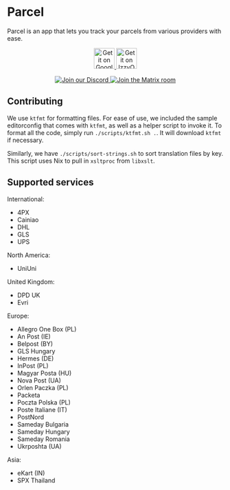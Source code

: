 # Parcel

Parcel is an app that lets you track your parcels from various providers with ease.

<p align="center">
<a href="https://play.google.com/store/apps/details?id=dev.itsvic.parceltracker">
<img src="./.github/play-badge.png" alt="Get it on Google Play" height="48dp">
</a>
<a href="https://apt.izzysoft.de/fdroid/index/apk/dev.itsvic.parceltracker">
<img src="https://gitlab.com/IzzyOnDroid/repo/-/raw/master/assets/IzzyOnDroidButtonGreyBorder_nofont.png" alt="Get it on IzzyOnDroid" height="48dp">
</a>
</p>

<p align="center">
<a href="https://discord.gg/QdvpveRTsT">
<img src="https://img.shields.io/discord/1349842428366159973?style=for-the-badge&logo=discord&logoColor=white&color=%235865F2" alt="Join our Discord">
</a>
<a href="https://matrix.to/#/#parcel-community:matrix.org">
<img src="https://img.shields.io/matrix/parcel-community%3Amatrix.org?style=for-the-badge&logo=matrix&color=white" alt="Join the Matrix room">
</a>
</p>

## Contributing

We use `ktfmt` for formatting files. For ease of use, we included the sample editorconfig that comes with `ktfmt`, as well as a helper script to invoke it.
To format all the code, simply run `./scripts/ktfmt.sh .`. It will download `ktfmt` if necessary.

Similarly, we have `./scripts/sort-strings.sh` to sort translation files by key. This script uses Nix to pull in `xsltproc` from `libxslt`.

## Supported services

International:
- 4PX
- Cainiao
- DHL
- GLS
- UPS

North America:
- UniUni

United Kingdom:
- DPD UK
- Evri

Europe:
- Allegro One Box (PL)
- An Post (IE)
- Belpost (BY)
- GLS Hungary
- Hermes (DE)
- InPost (PL)
- Magyar Posta (HU)
- Nova Post (UA)
- Orlen Paczka (PL)
- Packeta
- Poczta Polska (PL)
- Poste Italiane (IT)
- PostNord
- Sameday Bulgaria
- Sameday Hungary
- Sameday Romania
- Ukrposhta (UA)

Asia:
- eKart (IN)
- SPX Thailand
